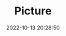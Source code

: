 ---
weight: 1
images:
- /images/edited/231.jpeg
title: Picture
date: 2022-10-13 20:28:50
tags: [luminarneo,work,ILCE-7M3,36.0,dog]
---